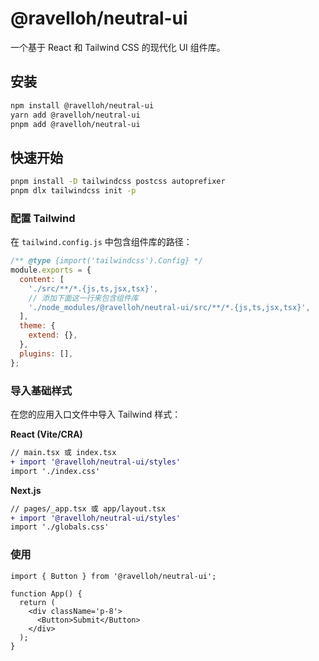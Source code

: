# @ravelloh/neutral-ui

一个基于 React 和 Tailwind CSS 的现代化 UI 组件库。

## 安装

```bash
npm install @ravelloh/neutral-ui
yarn add @ravelloh/neutral-ui
pnpm add @ravelloh/neutral-ui
```

## 快速开始

```bash
pnpm install -D tailwindcss postcss autoprefixer
pnpm dlx tailwindcss init -p
```

### 配置 Tailwind

在 `tailwind.config.js` 中包含组件库的路径：

```javascript
/** @type {import('tailwindcss').Config} */
module.exports = {
  content: [
    './src/**/*.{js,ts,jsx,tsx}',
    // 添加下面这一行来包含组件库
    './node_modules/@ravelloh/neutral-ui/src/**/*.{js,ts,jsx,tsx}',
  ],
  theme: {
    extend: {},
  },
  plugins: [],
};
```

### 导入基础样式

在您的应用入口文件中导入 Tailwind 样式：

**React (Vite/CRA)**

```diff
// main.tsx 或 index.tsx
+ import '@ravelloh/neutral-ui/styles'
import './index.css'
```

**Next.js**

```diff
// pages/_app.tsx 或 app/layout.tsx
+ import '@ravelloh/neutral-ui/styles'
import './globals.css'
```

### 使用

```tsx
import { Button } from '@ravelloh/neutral-ui';

function App() {
  return (
    <div className='p-8'>
      <Button>Submit</Button>
    </div>
  );
}
```

